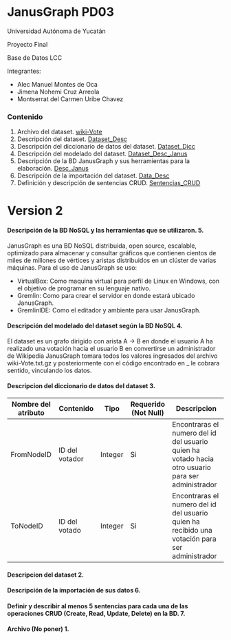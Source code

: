 # JanusGraph PD03
Universidad Autónoma de Yucatán

Proyecto Final

Base de Datos LCC

Integrantes:
- Alec Manuel Montes de Oca
- Jimena Nohemi Cruz Arreola
- Montserrat del Carmen Uribe Chavez

### Contenido
1. Archivo del dataset. [wiki-Vote](https://github.com/IWHard/JanusGraph/blob/main/wiki-Vote.txt.gz)
2. Descripción	del	dataset. [Dataset_Desc](https://github.com/IWHard/JanusGraph/blob/main/Dataset_Desc)
3. Descripción	del	diccionario	de datos del dataset. [Dataset_Dicc](https://github.com/IWHard/JanusGraph/blob/main/Dataset_Dicc)
4. Descripción del modelado del dataset. [Dataset_Desc_Janus](https://github.com/IWHard/JanusGraph/blob/main/Dataset_Desc_Janus)
5. Descripción de la BD JanusGraph y sus herramientas para la elaboración. [Desc_Janus](https://github.com/IWHard/JanusGraph/blob/main/Desc_Janus)
6. Descripción de la importación del dataset. [Data_Desc](https://github.com/IWHard/JanusGraph/blob/main/Data_Desc)
7. Definición y descripción de sentencias CRUD. [Sentencias_CRUD](https://github.com/IWHard/JanusGraph/blob/main/Sentencias_CRUD)

# Version 2

#### Descripción de la BD NoSQL y las herramientas que se utilizaron. 5.
JanusGraph es una BD NoSQL distribuida, open source, escalable, optimizado para almacenar y consultar gráficos que contienen cientos de miles de millones de vértices y aristas distribuidos en un clúster de varias máquinas.
Para el uso de JanusGraph se uso:
- VirtualBox: Como maquina virtual para perfil de Linux en Windows, con el objetivo de programar en su lenguaje nativo.
- Gremlin: Como para crear el servidor en donde estará ubicado JanusGraph.
- GremlinIDE: Como el editador y ambiente para usar JanusGraph.

#### Descripción del modelado del dataset según la BD NoSQL 4.
El dataset es un grafo dirigido con arista A -> B en donde el usuario A ha realizado una votación hacia el usuario B en convertirse un administrador de Wikipedia
JanusGraph tomara todos los valores ingresados del archivo wiki-Vote.txt.gz y posteriormente con el código encontrado en _ le cobrara sentido, vinculando los datos.

#### Descripcion del diccionario de datos del dataset 3.
| **Nombre del atributo**  | **Contenido** | **Tipo** | **Requerido (Not Null)** | **Descripcion** |
| ------------- | ------------- | ------------- | ------------- | ------------- | 
| FromNodeID  | ID del votador  | Integer  | Si  | Encontraras el numero del id del usuario quien ha votado hacia otro usuario para ser administrador  |
| ToNodeID  | ID del votado  | Integer  | Si  | Encontraras el numero del id del usuario quien ha recibido una votación para ser administrador |

#### Descripcion del dataset 2.

#### Descripción	de	la	importación	de	sus	datos 6.

#### Definir y describir al menos 5 sentencias para cada una de las operaciones CRUD (Create, Read, Update, Delete) en la BD. 7.

#### Archivo (No poner) 1.


